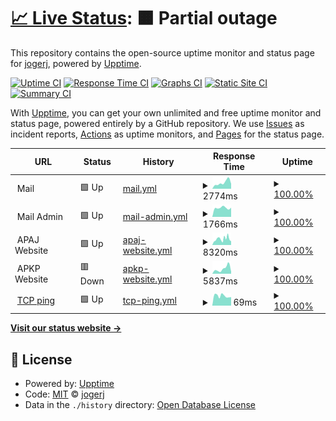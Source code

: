 # [📈 Live Status](https://jogerj.github.io/ap-upptime): <!--live status--> **🟧 Partial outage**

This repository contains the open-source uptime monitor and status page for [jogerj](https://jogerj.github.io/ap-upptime), powered by [Upptime](https://github.com/upptime/upptime).

[![Uptime CI](https://github.com/jogerj/ap-upptime/workflows/Uptime%20CI/badge.svg)](https://github.com/upptime/upptime/actions?query=workflow%3A%22Uptime+CI%22)
[![Response Time CI](https://github.com/jogerj/ap-upptime/workflows/Response%20Time%20CI/badge.svg)](https://github.com/upptime/upptime/actions?query=workflow%3A%22Response+Time+CI%22)
[![Graphs CI](https://github.com/jogerj/ap-upptime/workflows/Graphs%20CI/badge.svg)](https://github.com/upptime/upptime/actions?query=workflow%3A%22Graphs+CI%22)
[![Static Site CI](https://github.com/jogerj/ap-upptime/workflows/Static%20Site%20CI/badge.svg)](https://github.com/upptime/upptime/actions?query=workflow%3A%22Static+Site+CI%22)
[![Summary CI](https://github.com/jogerj/ap-upptime/workflows/Summary%20CI/badge.svg)](https://github.com/upptime/upptime/actions?query=workflow%3A%22Summary+CI%22)

With [Upptime](https://upptime.js.org), you can get your own unlimited and free uptime monitor and status page, powered entirely by a GitHub repository. We use [Issues](https://github.com/jogerj/ap-upptime/issues) as incident reports, [Actions](https://github.com/jogerj/ap-upptime/actions) as uptime monitors, and [Pages](https://jogerj.github.io/ap-upptime) for the status page.

<!--start: status pages-->
<!-- This summary is generated by Upptime (https://github.com/upptime/upptime) -->
<!-- Do not edit this manually, your changes will be overwritten -->
<!-- prettier-ignore -->
| URL | Status | History | Response Time | Uptime |
| --- | ------ | ------- | ------------- | ------ |
| <img alt="" src="https://favicons.githubusercontent.com/null" height="13"> Mail | 🟩 Up | [mail.yml](https://github.com/jogerj/ap-upptime/commits/HEAD/history/mail.yml) | <details><summary><img alt="Response time graph" src="./graphs/mail/response-time-week.png" height="20"> 2774ms</summary><br><a href="https://jogerj.github.io/ap-upptime/history/mail"><img alt="Response time 2405" src="https://img.shields.io/endpoint?url=https%3A%2F%2Fraw.githubusercontent.com%2Fjogerj%2Fap-upptime%2FHEAD%2Fapi%2Fmail%2Fresponse-time.json"></a><br><a href="https://jogerj.github.io/ap-upptime/history/mail"><img alt="24-hour response time 2294" src="https://img.shields.io/endpoint?url=https%3A%2F%2Fraw.githubusercontent.com%2Fjogerj%2Fap-upptime%2FHEAD%2Fapi%2Fmail%2Fresponse-time-day.json"></a><br><a href="https://jogerj.github.io/ap-upptime/history/mail"><img alt="7-day response time 2774" src="https://img.shields.io/endpoint?url=https%3A%2F%2Fraw.githubusercontent.com%2Fjogerj%2Fap-upptime%2FHEAD%2Fapi%2Fmail%2Fresponse-time-week.json"></a><br><a href="https://jogerj.github.io/ap-upptime/history/mail"><img alt="30-day response time 2787" src="https://img.shields.io/endpoint?url=https%3A%2F%2Fraw.githubusercontent.com%2Fjogerj%2Fap-upptime%2FHEAD%2Fapi%2Fmail%2Fresponse-time-month.json"></a><br><a href="https://jogerj.github.io/ap-upptime/history/mail"><img alt="1-year response time 2405" src="https://img.shields.io/endpoint?url=https%3A%2F%2Fraw.githubusercontent.com%2Fjogerj%2Fap-upptime%2FHEAD%2Fapi%2Fmail%2Fresponse-time-year.json"></a></details> | <details><summary><a href="https://jogerj.github.io/ap-upptime/history/mail">100.00%</a></summary><a href="https://jogerj.github.io/ap-upptime/history/mail"><img alt="All-time uptime 100.00%" src="https://img.shields.io/endpoint?url=https%3A%2F%2Fraw.githubusercontent.com%2Fjogerj%2Fap-upptime%2FHEAD%2Fapi%2Fmail%2Fuptime.json"></a><br><a href="https://jogerj.github.io/ap-upptime/history/mail"><img alt="24-hour uptime 100.00%" src="https://img.shields.io/endpoint?url=https%3A%2F%2Fraw.githubusercontent.com%2Fjogerj%2Fap-upptime%2FHEAD%2Fapi%2Fmail%2Fuptime-day.json"></a><br><a href="https://jogerj.github.io/ap-upptime/history/mail"><img alt="7-day uptime 100.00%" src="https://img.shields.io/endpoint?url=https%3A%2F%2Fraw.githubusercontent.com%2Fjogerj%2Fap-upptime%2FHEAD%2Fapi%2Fmail%2Fuptime-week.json"></a><br><a href="https://jogerj.github.io/ap-upptime/history/mail"><img alt="30-day uptime 100.00%" src="https://img.shields.io/endpoint?url=https%3A%2F%2Fraw.githubusercontent.com%2Fjogerj%2Fap-upptime%2FHEAD%2Fapi%2Fmail%2Fuptime-month.json"></a><br><a href="https://jogerj.github.io/ap-upptime/history/mail"><img alt="1-year uptime 100.00%" src="https://img.shields.io/endpoint?url=https%3A%2F%2Fraw.githubusercontent.com%2Fjogerj%2Fap-upptime%2FHEAD%2Fapi%2Fmail%2Fuptime-year.json"></a></details>
| <img alt="" src="https://favicons.githubusercontent.com/null" height="13"> Mail Admin | 🟩 Up | [mail-admin.yml](https://github.com/jogerj/ap-upptime/commits/HEAD/history/mail-admin.yml) | <details><summary><img alt="Response time graph" src="./graphs/mail-admin/response-time-week.png" height="20"> 1766ms</summary><br><a href="https://jogerj.github.io/ap-upptime/history/mail-admin"><img alt="Response time 2037" src="https://img.shields.io/endpoint?url=https%3A%2F%2Fraw.githubusercontent.com%2Fjogerj%2Fap-upptime%2FHEAD%2Fapi%2Fmail-admin%2Fresponse-time.json"></a><br><a href="https://jogerj.github.io/ap-upptime/history/mail-admin"><img alt="24-hour response time 1806" src="https://img.shields.io/endpoint?url=https%3A%2F%2Fraw.githubusercontent.com%2Fjogerj%2Fap-upptime%2FHEAD%2Fapi%2Fmail-admin%2Fresponse-time-day.json"></a><br><a href="https://jogerj.github.io/ap-upptime/history/mail-admin"><img alt="7-day response time 1766" src="https://img.shields.io/endpoint?url=https%3A%2F%2Fraw.githubusercontent.com%2Fjogerj%2Fap-upptime%2FHEAD%2Fapi%2Fmail-admin%2Fresponse-time-week.json"></a><br><a href="https://jogerj.github.io/ap-upptime/history/mail-admin"><img alt="30-day response time 2330" src="https://img.shields.io/endpoint?url=https%3A%2F%2Fraw.githubusercontent.com%2Fjogerj%2Fap-upptime%2FHEAD%2Fapi%2Fmail-admin%2Fresponse-time-month.json"></a><br><a href="https://jogerj.github.io/ap-upptime/history/mail-admin"><img alt="1-year response time 2037" src="https://img.shields.io/endpoint?url=https%3A%2F%2Fraw.githubusercontent.com%2Fjogerj%2Fap-upptime%2FHEAD%2Fapi%2Fmail-admin%2Fresponse-time-year.json"></a></details> | <details><summary><a href="https://jogerj.github.io/ap-upptime/history/mail-admin">100.00%</a></summary><a href="https://jogerj.github.io/ap-upptime/history/mail-admin"><img alt="All-time uptime 100.00%" src="https://img.shields.io/endpoint?url=https%3A%2F%2Fraw.githubusercontent.com%2Fjogerj%2Fap-upptime%2FHEAD%2Fapi%2Fmail-admin%2Fuptime.json"></a><br><a href="https://jogerj.github.io/ap-upptime/history/mail-admin"><img alt="24-hour uptime 100.00%" src="https://img.shields.io/endpoint?url=https%3A%2F%2Fraw.githubusercontent.com%2Fjogerj%2Fap-upptime%2FHEAD%2Fapi%2Fmail-admin%2Fuptime-day.json"></a><br><a href="https://jogerj.github.io/ap-upptime/history/mail-admin"><img alt="7-day uptime 100.00%" src="https://img.shields.io/endpoint?url=https%3A%2F%2Fraw.githubusercontent.com%2Fjogerj%2Fap-upptime%2FHEAD%2Fapi%2Fmail-admin%2Fuptime-week.json"></a><br><a href="https://jogerj.github.io/ap-upptime/history/mail-admin"><img alt="30-day uptime 100.00%" src="https://img.shields.io/endpoint?url=https%3A%2F%2Fraw.githubusercontent.com%2Fjogerj%2Fap-upptime%2FHEAD%2Fapi%2Fmail-admin%2Fuptime-month.json"></a><br><a href="https://jogerj.github.io/ap-upptime/history/mail-admin"><img alt="1-year uptime 100.00%" src="https://img.shields.io/endpoint?url=https%3A%2F%2Fraw.githubusercontent.com%2Fjogerj%2Fap-upptime%2FHEAD%2Fapi%2Fmail-admin%2Fuptime-year.json"></a></details>
| <img alt="" src="https://favicons.githubusercontent.com/null" height="13"> APAJ Website | 🟩 Up | [apaj-website.yml](https://github.com/jogerj/ap-upptime/commits/HEAD/history/apaj-website.yml) | <details><summary><img alt="Response time graph" src="./graphs/apaj-website/response-time-week.png" height="20"> 8320ms</summary><br><a href="https://jogerj.github.io/ap-upptime/history/apaj-website"><img alt="Response time 7802" src="https://img.shields.io/endpoint?url=https%3A%2F%2Fraw.githubusercontent.com%2Fjogerj%2Fap-upptime%2FHEAD%2Fapi%2Fapaj-website%2Fresponse-time.json"></a><br><a href="https://jogerj.github.io/ap-upptime/history/apaj-website"><img alt="24-hour response time 6294" src="https://img.shields.io/endpoint?url=https%3A%2F%2Fraw.githubusercontent.com%2Fjogerj%2Fap-upptime%2FHEAD%2Fapi%2Fapaj-website%2Fresponse-time-day.json"></a><br><a href="https://jogerj.github.io/ap-upptime/history/apaj-website"><img alt="7-day response time 8320" src="https://img.shields.io/endpoint?url=https%3A%2F%2Fraw.githubusercontent.com%2Fjogerj%2Fap-upptime%2FHEAD%2Fapi%2Fapaj-website%2Fresponse-time-week.json"></a><br><a href="https://jogerj.github.io/ap-upptime/history/apaj-website"><img alt="30-day response time 7516" src="https://img.shields.io/endpoint?url=https%3A%2F%2Fraw.githubusercontent.com%2Fjogerj%2Fap-upptime%2FHEAD%2Fapi%2Fapaj-website%2Fresponse-time-month.json"></a><br><a href="https://jogerj.github.io/ap-upptime/history/apaj-website"><img alt="1-year response time 7802" src="https://img.shields.io/endpoint?url=https%3A%2F%2Fraw.githubusercontent.com%2Fjogerj%2Fap-upptime%2FHEAD%2Fapi%2Fapaj-website%2Fresponse-time-year.json"></a></details> | <details><summary><a href="https://jogerj.github.io/ap-upptime/history/apaj-website">100.00%</a></summary><a href="https://jogerj.github.io/ap-upptime/history/apaj-website"><img alt="All-time uptime 100.00%" src="https://img.shields.io/endpoint?url=https%3A%2F%2Fraw.githubusercontent.com%2Fjogerj%2Fap-upptime%2FHEAD%2Fapi%2Fapaj-website%2Fuptime.json"></a><br><a href="https://jogerj.github.io/ap-upptime/history/apaj-website"><img alt="24-hour uptime 100.00%" src="https://img.shields.io/endpoint?url=https%3A%2F%2Fraw.githubusercontent.com%2Fjogerj%2Fap-upptime%2FHEAD%2Fapi%2Fapaj-website%2Fuptime-day.json"></a><br><a href="https://jogerj.github.io/ap-upptime/history/apaj-website"><img alt="7-day uptime 100.00%" src="https://img.shields.io/endpoint?url=https%3A%2F%2Fraw.githubusercontent.com%2Fjogerj%2Fap-upptime%2FHEAD%2Fapi%2Fapaj-website%2Fuptime-week.json"></a><br><a href="https://jogerj.github.io/ap-upptime/history/apaj-website"><img alt="30-day uptime 100.00%" src="https://img.shields.io/endpoint?url=https%3A%2F%2Fraw.githubusercontent.com%2Fjogerj%2Fap-upptime%2FHEAD%2Fapi%2Fapaj-website%2Fuptime-month.json"></a><br><a href="https://jogerj.github.io/ap-upptime/history/apaj-website"><img alt="1-year uptime 100.00%" src="https://img.shields.io/endpoint?url=https%3A%2F%2Fraw.githubusercontent.com%2Fjogerj%2Fap-upptime%2FHEAD%2Fapi%2Fapaj-website%2Fuptime-year.json"></a></details>
| <img alt="" src="https://favicons.githubusercontent.com/null" height="13"> APKP Website | 🟥 Down | [apkp-website.yml](https://github.com/jogerj/ap-upptime/commits/HEAD/history/apkp-website.yml) | <details><summary><img alt="Response time graph" src="./graphs/apkp-website/response-time-week.png" height="20"> 5837ms</summary><br><a href="https://jogerj.github.io/ap-upptime/history/apkp-website"><img alt="Response time 5174" src="https://img.shields.io/endpoint?url=https%3A%2F%2Fraw.githubusercontent.com%2Fjogerj%2Fap-upptime%2FHEAD%2Fapi%2Fapkp-website%2Fresponse-time.json"></a><br><a href="https://jogerj.github.io/ap-upptime/history/apkp-website"><img alt="24-hour response time 2535" src="https://img.shields.io/endpoint?url=https%3A%2F%2Fraw.githubusercontent.com%2Fjogerj%2Fap-upptime%2FHEAD%2Fapi%2Fapkp-website%2Fresponse-time-day.json"></a><br><a href="https://jogerj.github.io/ap-upptime/history/apkp-website"><img alt="7-day response time 5837" src="https://img.shields.io/endpoint?url=https%3A%2F%2Fraw.githubusercontent.com%2Fjogerj%2Fap-upptime%2FHEAD%2Fapi%2Fapkp-website%2Fresponse-time-week.json"></a><br><a href="https://jogerj.github.io/ap-upptime/history/apkp-website"><img alt="30-day response time 4972" src="https://img.shields.io/endpoint?url=https%3A%2F%2Fraw.githubusercontent.com%2Fjogerj%2Fap-upptime%2FHEAD%2Fapi%2Fapkp-website%2Fresponse-time-month.json"></a><br><a href="https://jogerj.github.io/ap-upptime/history/apkp-website"><img alt="1-year response time 5174" src="https://img.shields.io/endpoint?url=https%3A%2F%2Fraw.githubusercontent.com%2Fjogerj%2Fap-upptime%2FHEAD%2Fapi%2Fapkp-website%2Fresponse-time-year.json"></a></details> | <details><summary><a href="https://jogerj.github.io/ap-upptime/history/apkp-website">100.00%</a></summary><a href="https://jogerj.github.io/ap-upptime/history/apkp-website"><img alt="All-time uptime 100.00%" src="https://img.shields.io/endpoint?url=https%3A%2F%2Fraw.githubusercontent.com%2Fjogerj%2Fap-upptime%2FHEAD%2Fapi%2Fapkp-website%2Fuptime.json"></a><br><a href="https://jogerj.github.io/ap-upptime/history/apkp-website"><img alt="24-hour uptime 100.00%" src="https://img.shields.io/endpoint?url=https%3A%2F%2Fraw.githubusercontent.com%2Fjogerj%2Fap-upptime%2FHEAD%2Fapi%2Fapkp-website%2Fuptime-day.json"></a><br><a href="https://jogerj.github.io/ap-upptime/history/apkp-website"><img alt="7-day uptime 100.00%" src="https://img.shields.io/endpoint?url=https%3A%2F%2Fraw.githubusercontent.com%2Fjogerj%2Fap-upptime%2FHEAD%2Fapi%2Fapkp-website%2Fuptime-week.json"></a><br><a href="https://jogerj.github.io/ap-upptime/history/apkp-website"><img alt="30-day uptime 100.00%" src="https://img.shields.io/endpoint?url=https%3A%2F%2Fraw.githubusercontent.com%2Fjogerj%2Fap-upptime%2FHEAD%2Fapi%2Fapkp-website%2Fuptime-month.json"></a><br><a href="https://jogerj.github.io/ap-upptime/history/apkp-website"><img alt="1-year uptime 100.00%" src="https://img.shields.io/endpoint?url=https%3A%2F%2Fraw.githubusercontent.com%2Fjogerj%2Fap-upptime%2FHEAD%2Fapi%2Fapkp-website%2Fuptime-year.json"></a></details>
| <img alt="" src="https://favicons.githubusercontent.com/null" height="13"> [TCP ping](1.1.1.1) | 🟩 Up | [tcp-ping.yml](https://github.com/jogerj/ap-upptime/commits/HEAD/history/tcp-ping.yml) | <details><summary><img alt="Response time graph" src="./graphs/tcp-ping/response-time-week.png" height="20"> 69ms</summary><br><a href="https://jogerj.github.io/ap-upptime/history/tcp-ping"><img alt="Response time 71" src="https://img.shields.io/endpoint?url=https%3A%2F%2Fraw.githubusercontent.com%2Fjogerj%2Fap-upptime%2FHEAD%2Fapi%2Ftcp-ping%2Fresponse-time.json"></a><br><a href="https://jogerj.github.io/ap-upptime/history/tcp-ping"><img alt="24-hour response time 60" src="https://img.shields.io/endpoint?url=https%3A%2F%2Fraw.githubusercontent.com%2Fjogerj%2Fap-upptime%2FHEAD%2Fapi%2Ftcp-ping%2Fresponse-time-day.json"></a><br><a href="https://jogerj.github.io/ap-upptime/history/tcp-ping"><img alt="7-day response time 69" src="https://img.shields.io/endpoint?url=https%3A%2F%2Fraw.githubusercontent.com%2Fjogerj%2Fap-upptime%2FHEAD%2Fapi%2Ftcp-ping%2Fresponse-time-week.json"></a><br><a href="https://jogerj.github.io/ap-upptime/history/tcp-ping"><img alt="30-day response time 68" src="https://img.shields.io/endpoint?url=https%3A%2F%2Fraw.githubusercontent.com%2Fjogerj%2Fap-upptime%2FHEAD%2Fapi%2Ftcp-ping%2Fresponse-time-month.json"></a><br><a href="https://jogerj.github.io/ap-upptime/history/tcp-ping"><img alt="1-year response time 71" src="https://img.shields.io/endpoint?url=https%3A%2F%2Fraw.githubusercontent.com%2Fjogerj%2Fap-upptime%2FHEAD%2Fapi%2Ftcp-ping%2Fresponse-time-year.json"></a></details> | <details><summary><a href="https://jogerj.github.io/ap-upptime/history/tcp-ping">100.00%</a></summary><a href="https://jogerj.github.io/ap-upptime/history/tcp-ping"><img alt="All-time uptime 100.00%" src="https://img.shields.io/endpoint?url=https%3A%2F%2Fraw.githubusercontent.com%2Fjogerj%2Fap-upptime%2FHEAD%2Fapi%2Ftcp-ping%2Fuptime.json"></a><br><a href="https://jogerj.github.io/ap-upptime/history/tcp-ping"><img alt="24-hour uptime 100.00%" src="https://img.shields.io/endpoint?url=https%3A%2F%2Fraw.githubusercontent.com%2Fjogerj%2Fap-upptime%2FHEAD%2Fapi%2Ftcp-ping%2Fuptime-day.json"></a><br><a href="https://jogerj.github.io/ap-upptime/history/tcp-ping"><img alt="7-day uptime 100.00%" src="https://img.shields.io/endpoint?url=https%3A%2F%2Fraw.githubusercontent.com%2Fjogerj%2Fap-upptime%2FHEAD%2Fapi%2Ftcp-ping%2Fuptime-week.json"></a><br><a href="https://jogerj.github.io/ap-upptime/history/tcp-ping"><img alt="30-day uptime 100.00%" src="https://img.shields.io/endpoint?url=https%3A%2F%2Fraw.githubusercontent.com%2Fjogerj%2Fap-upptime%2FHEAD%2Fapi%2Ftcp-ping%2Fuptime-month.json"></a><br><a href="https://jogerj.github.io/ap-upptime/history/tcp-ping"><img alt="1-year uptime 100.00%" src="https://img.shields.io/endpoint?url=https%3A%2F%2Fraw.githubusercontent.com%2Fjogerj%2Fap-upptime%2FHEAD%2Fapi%2Ftcp-ping%2Fuptime-year.json"></a></details>

<!--end: status pages-->

[**Visit our status website →**](https://jogerj.github.io/ap-upptime)

## 📄 License

- Powered by: [Upptime](https://github.com/upptime/upptime)
- Code: [MIT](./LICENSE) © [jogerj](https://jogerj.github.io/ap-upptime)
- Data in the `./history` directory: [Open Database License](https://opendatacommons.org/licenses/odbl/1-0/)
